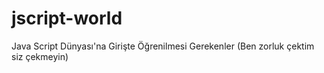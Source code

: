 # jscript-world
Java Script Dünyası'na Girişte Öğrenilmesi Gerekenler (Ben zorluk çektim siz çekmeyin)
